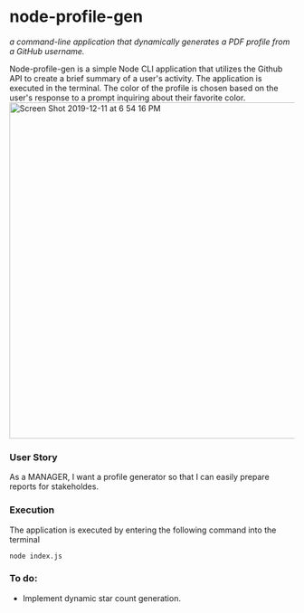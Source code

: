 # node-profile-gen

*a command-line application that dynamically generates a PDF profile from a GitHub username.*


Node-profile-gen is a simple Node CLI application that utilizes the Github API to create a brief summary of a user's activity. The application is executed in the terminal. The color of the profile is chosen based on the user's response to a prompt inquiring about their favorite color. 
<img width="595" alt="Screen Shot 2019-12-11 at 6 54 16 PM" src="https://user-images.githubusercontent.com/57336277/70674969-3f671080-1c4d-11ea-9d47-38094fc6ad5e.png">

### User Story
As a MANAGER, I want a profile generator so that I can easily prepare reports for stakeholdes.

### Execution
The application is executed by entering the following command into the terminal
```node
node index.js
```
### To do:
* Implement dynamic star count generation.
